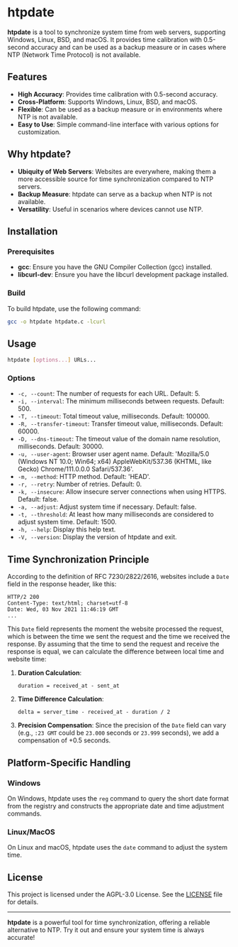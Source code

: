 # htpdate

**htpdate** is a tool to synchronize system time from web servers, supporting Windows, Linux, BSD, and macOS. It provides time calibration with 0.5-second accuracy and can be used as a backup measure or in cases where NTP (Network Time Protocol) is not available.

## Features

- **High Accuracy**: Provides time calibration with 0.5-second accuracy.
- **Cross-Platform**: Supports Windows, Linux, BSD, and macOS.
- **Flexible**: Can be used as a backup measure or in environments where NTP is not available.
- **Easy to Use**: Simple command-line interface with various options for customization.

## Why htpdate?

- **Ubiquity of Web Servers**: Websites are everywhere, making them a more accessible source for time synchronization compared to NTP servers.
- **Backup Measure**: htpdate can serve as a backup when NTP is not available.
- **Versatility**: Useful in scenarios where devices cannot use NTP.

## Installation

### Prerequisites

- **gcc**: Ensure you have the GNU Compiler Collection (gcc) installed.
- **libcurl-dev**: Ensure you have the libcurl development package installed.

### Build

To build htpdate, use the following command:

```sh
gcc -o htpdate htpdate.c -lcurl
```

## Usage

```sh
htpdate [options...] URLs...
```

### Options

- `-c, --count`: The number of requests for each URL. Default: 5.
- `-i, --interval`: The minimum milliseconds between requests. Default: 500.
- `-T, --timeout`: Total timeout value, milliseconds. Default: 100000.
- `-R, --transfer-timeout`: Transfer timeout value, milliseconds. Default: 60000.
- `-D, --dns-timeout`: The timeout value of the domain name resolution, milliseconds. Default: 30000.
- `-u, --user-agent`: Browser user agent name. Default: 'Mozilla/5.0 (Windows NT 10.0; Win64; x64) AppleWebKit/537.36 (KHTML, like Gecko) Chrome/111.0.0.0 Safari/537.36'.
- `-m, --method`: HTTP method. Default: 'HEAD'.
- `-r, --retry`: Number of retries. Default: 0.
- `-k, --insecure`: Allow insecure server connections when using HTTPS. Default: false.
- `-a, --adjust`: Adjust system time if necessary. Default: false.
- `-t, --threshold`: At least how many milliseconds are considered to adjust system time. Default: 1500.
- `-h, --help`: Display this help text.
- `-V, --version`: Display the version of htpdate and exit.

## Time Synchronization Principle

According to the definition of RFC 7230/2822/2616, websites include a `Date` field in the response header, like this:

```
HTTP/2 200
Content-Type: text/html; charset=utf-8
Date: Wed, 03 Nov 2021 11:46:19 GMT
...
```

This `Date` field represents the moment the website processed the request, which is between the time we sent the request and the time we received the response. By assuming that the time to send the request and receive the response is equal, we can calculate the difference between local time and website time:

1. **Duration Calculation**:
   ```
   duration = received_at - sent_at
   ```

2. **Time Difference Calculation**:
   ```
   delta = server_time - received_at - duration / 2
   ```

3. **Precision Compensation**:
   Since the precision of the `Date` field can vary (e.g., `:23 GMT` could be `23.000` seconds or `23.999` seconds), we add a compensation of +0.5 seconds.

## Platform-Specific Handling

### Windows

On Windows, htpdate uses the `reg` command to query the short date format from the registry and constructs the appropriate date and time adjustment commands.

### Linux/MacOS

On Linux and macOS, htpdate uses the `date` command to adjust the system time.

## License

This project is licensed under the AGPL-3.0 License. See the [LICENSE](LICENSE) file for details.

---

**htpdate** is a powerful tool for time synchronization, offering a reliable alternative to NTP. Try it out and ensure your system time is always accurate!
